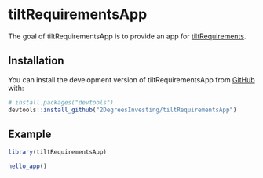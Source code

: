 
<!-- README.md is generated from README.Rmd. Please edit that file -->

# tiltRequirementsApp

<!-- badges: start -->
<!-- badges: end -->

The goal of tiltRequirementsApp is to provide an app for
[tiltRequirements](https://github.com/2DegreesInvesting/tiltRequirements).

## Installation

You can install the development version of tiltRequirementsApp from
[GitHub](https://github.com/) with:

``` r
# install.packages("devtools")
devtools::install_github("2DegreesInvesting/tiltRequirementsApp")
```

## Example

``` r
library(tiltRequirementsApp)

hello_app()
```
